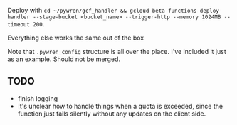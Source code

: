 Deploy with `cd ~/pywren/gcf_handler && gcloud beta functions deploy handler --stage-bucket <bucket_name> --trigger-http --memory 1024MB --timeout 200`.

Everything else works the same out of the box

Note that `.pywren_config` structure is all over the place. I've included it just as an example. Should not be merged.

## TODO 
* finish logging
* It's unclear how to handle things when a quota is exceeded, since the function just fails silently without any updates on the client side.
